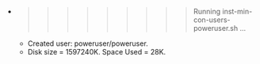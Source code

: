 * >>>>>>>>> Running inst-min-con-users-poweruser.sh ...
  * Created user: poweruser/poweruser.
  * Disk size = 1597240K. Space Used = 28K.
